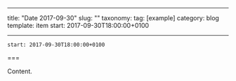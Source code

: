 
---
title: "Date 2017-09-30"
slug: ""
taxonomy:
tag: [example]
category: blog
template: item
start: 2017-09-30T18:00:00+0100

---

``start: 2017-09-30T18:00:00+0100``

===

Content.
